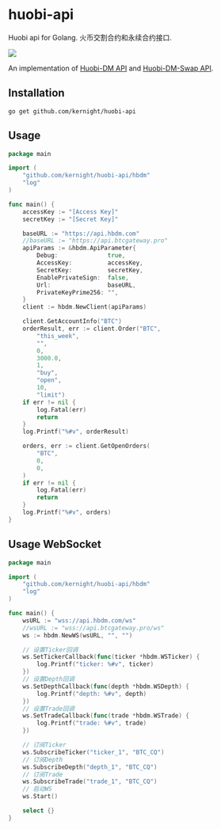# huobi-api
Huobi api for Golang. 火币交割合约和永续合约接口.

[![](https://img.shields.io/badge/api-huobi-blue.svg)](https://huobiapi.github.io/docs/dm/v1/cn/)

An implementation of [Huobi-DM API](https://huobiapi.github.io/docs/dm/v1/cn/) and [Huobi-DM-Swap API](https://docs.huobigroup.com/docs/coin_margined_swap/v1/cn/).

## Installation
```
go get github.com/kernight/huobi-api
```

## Usage
```go
package main

import (
	"github.com/kernight/huobi-api/hbdm"
	"log"
)

func main() {
	accessKey := "[Access Key]"
	secretKey := "[Secret Key]"

	baseURL := "https://api.hbdm.com"
	//baseURL := "https://api.btcgateway.pro"
	apiParams := &hbdm.ApiParameter{
		Debug:              true,
		AccessKey:          accessKey,
		SecretKey:          secretKey,
		EnablePrivateSign:  false,
		Url:                baseURL,
		PrivateKeyPrime256: "",
	}
	client := hbdm.NewClient(apiParams)

	client.GetAccountInfo("BTC")
	orderResult, err := client.Order("BTC",
		"this_week",
		"",
		0,
		3000.0,
		1,
		"buy",
		"open",
		10,
		"limit")
	if err != nil {
		log.Fatal(err)
		return
	}
	log.Printf("%#v", orderResult)

	orders, err := client.GetOpenOrders(
		"BTC",
		0,
		0,
	)
	if err != nil {
		log.Fatal(err)
		return
	}
	log.Printf("%#v", orders)
}
```

## Usage WebSocket
```go
package main

import (
	"github.com/kernight/huobi-api/hbdm"
	"log"
)

func main() {
	wsURL := "wss://api.hbdm.com/ws"
	//wsURL := "wss://api.btcgateway.pro/ws"
	ws := hbdm.NewWS(wsURL, "", "")

	// 设置Ticker回调
	ws.SetTickerCallback(func(ticker *hbdm.WSTicker) {
		log.Printf("ticker: %#v", ticker)
	})
	// 设置Depth回调
	ws.SetDepthCallback(func(depth *hbdm.WSDepth) {
		log.Printf("depth: %#v", depth)
	})
	// 设置Trade回调
	ws.SetTradeCallback(func(trade *hbdm.WSTrade) {
		log.Printf("trade: %#v", trade)
	})

	// 订阅Ticker
	ws.SubscribeTicker("ticker_1", "BTC_CQ")
	// 订阅Depth
	ws.SubscribeDepth("depth_1", "BTC_CQ")
	// 订阅Trade
	ws.SubscribeTrade("trade_1", "BTC_CQ")
	// 启动WS
	ws.Start()

	select {}
}
```
